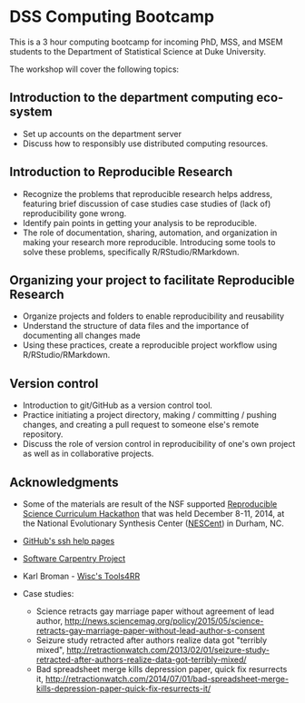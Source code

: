 # DSS Computing Bootcamp

This is a 3 hour computing bootcamp for incoming PhD, MSS, and MSEM
students to the Department of Statistical Science at Duke University.

The workshop will cover the following topics:

## Introduction to the department computing eco-system

- Set up accounts on the department server
- Discuss how to responsibly use distributed computing resources.

## Introduction to Reproducible Research

- Recognize the problems that reproducible research helps address, featuring brief discussion of case studies case studies of (lack of) reproducibility gone wrong.
- Identify pain points in getting your analysis to be reproducible.
- The role of documentation, sharing, automation, and organization in making your research more reproducible.
Introducing some tools to solve these problems, specifically R/RStudio/RMarkdown.

## Organizing your project to facilitate Reproducible Research

- Organize projects and folders to enable reproducibility and reusability
- Understand the structure of data files and the importance of documenting all changes made
- Using these practices, create a reproducible project workflow using R/RStudio/RMarkdown.

## Version control

- Introduction to git/GitHub as a version control tool.
- Practice initiating a project directory, making / committing / pushing changes, and creating a pull request to someone else's remote repository.
- Discuss the role of version control in reproducibility of one's own project as well as in collaborative projects.

## Acknowledgments 

- Some of the materials are result of the NSF supported [Reproducible Science Curriculum Hackathon](https://github.com/Reproducible-Science-Curriculum/Reproducible-Science-Hackathon-Dec-08-2014) that was held December 8-11, 2014, at the National Evolutionary Synthesis Center ([NESCent](http://nescent.org/)) in Durham, NC.

- [GitHub's ssh help pages](https://help.github.com/categories/56/articles)

- [Software Carpentry Project](http://software-carpentry.org/)

- Karl Broman - [Wisc's Tools4RR](http://kbroman.org/Tools4RR/)

- Case studies:
    - Science retracts gay marriage paper without agreement of lead author, http://news.sciencemag.org/policy/2015/05/science-retracts-gay-marriage-paper-without-lead-author-s-consent
    - Seizure study retracted after authors realize data got "terribly mixed", http://retractionwatch.com/2013/02/01/seizure-study-retracted-after-authors-realize-data-got-terribly-mixed/
    - Bad spreadsheet merge kills depression paper, quick fix resurrects it, http://retractionwatch.com/2014/07/01/bad-spreadsheet-merge-kills-depression-paper-quick-fix-resurrects-it/